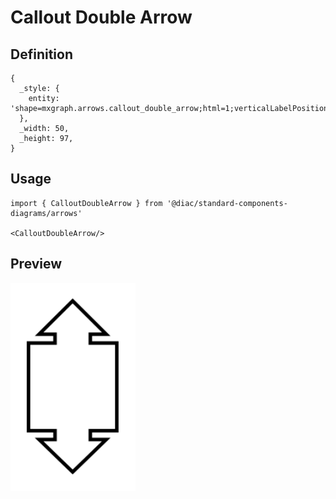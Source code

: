 # Callout Double Arrow

## Definition

```
{
  _style: { 
    entity: 'shape=mxgraph.arrows.callout_double_arrow;html=1;verticalLabelPosition=bottom;verticalAlign=top;strokeWidth=2;strokeColor=#000000;',
  },
  _width: 50,
  _height: 97,
}
```

## Usage

```
import { CalloutDoubleArrow } from '@diac/standard-components-diagrams/arrows'

<CalloutDoubleArrow/>
```

## Preview

<img src="./callout-double-arrow.png" width="200"/>
